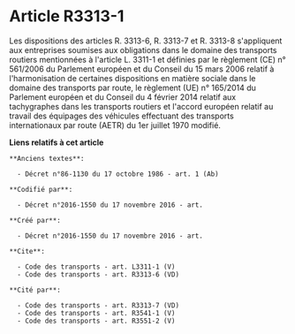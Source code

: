 # Article R3313-1

Les dispositions des articles R. 3313-6, R. 3313-7 et R. 3313-8 s'appliquent aux entreprises soumises aux obligations dans le
domaine des transports routiers mentionnées à l'article L. 3311-1 et définies par le règlement (CE) n° 561/2006 du Parlement
européen et du Conseil du 15 mars 2006 relatif à l'harmonisation de certaines dispositions en matière sociale dans le domaine
des transports par route, le règlement (UE) n° 165/2014 du Parlement européen et du Conseil du 4 février 2014 relatif aux
tachygraphes dans les transports routiers et l'accord européen relatif au travail des équipages des véhicules effectuant des
transports internationaux par route (AETR) du 1er juillet 1970 modifié.

**Liens relatifs à cet article**

	**Anciens textes**:

	  - Décret n°86-1130 du 17 octobre 1986 - art. 1 (Ab)

	**Codifié par**:

	  - Décret n°2016-1550 du 17 novembre 2016 - art.

	**Créé par**:

	  - Décret n°2016-1550 du 17 novembre 2016 - art.

	**Cite**:

	  - Code des transports - art. L3311-1 (V)
	  - Code des transports - art. R3313-6 (VD)

	**Cité par**:

	  - Code des transports - art. R3313-7 (VD)
	  - Code des transports - art. R3541-1 (V)
	  - Code des transports - art. R3551-2 (V)

